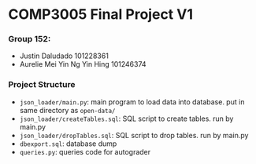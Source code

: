 # COMP3005 Final Project V1
### Group 152:
- Justin Daludado 101228361
- Aurelie Mei Yin Ng Yin Hing 101246374

### Project Structure
- ```json_loader/main.py```: main program to load data into database. put in same directory as ```open-data/```
- ```json_loader/createTables.sql```: SQL script to create tables. run by main.py
- ```json_loader/dropTables.sql```: SQL script to drop tables. run by main.py
- ```dbexport.sql```: database dump
- ```queries.py```: queries code for autograder
